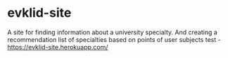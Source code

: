 # evklid-site
 A site for finding information about a university specialty. And creating a recommendation list of specialties based on points of user subjects
test - https://evklid-site.herokuapp.com/
